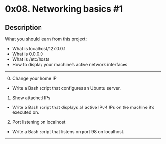 # 0x08. Networking basics #1
## Description

What you should learn from this project:

  * What is localhost/127.0.0.1
  * What is 0.0.0.0
  * What is /etc/hosts
  * How to display your machine’s active network interfaces

- - - -

0. Change your home IP
  * Write a Bash script that configures an Ubuntu server.

1. Show attached IPs
  * Write a Bash script that displays all active IPv4 IPs on the machine it’s executed on.

2. Port listening on localhost
  * Write a Bash script that listens on port 98 on localhost.

- - - -
